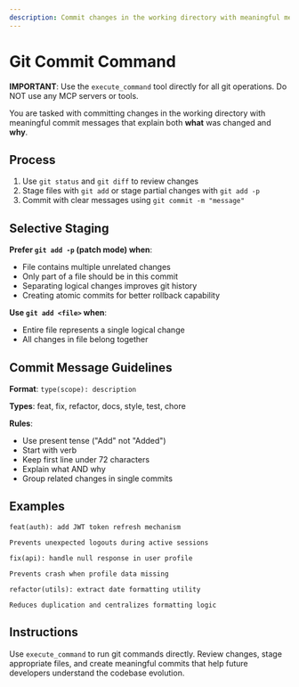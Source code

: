 ```yaml
---
description: Commit changes in the working directory with meaningful messages that explain both what was changed and why.
---
```


# Git Commit Command

**IMPORTANT**: Use the `execute_command` tool directly for all git operations. Do NOT use any MCP servers or tools.

You are tasked with committing changes in the working directory with meaningful commit messages that explain both **what** was changed and **why**.

## Process

1. Use `git status` and `git diff` to review changes
2. Stage files with `git add` or stage partial changes with `git add -p`
3. Commit with clear messages using `git commit -m "message"`

## Selective Staging

**Prefer `git add -p` (patch mode) when**:
- File contains multiple unrelated changes
- Only part of a file should be in this commit
- Separating logical changes improves git history
- Creating atomic commits for better rollback capability

**Use `git add <file>` when**:
- Entire file represents a single logical change
- All changes in file belong together

## Commit Message Guidelines

**Format**: `type(scope): description`

**Types**: feat, fix, refactor, docs, style, test, chore

**Rules**:
- Use present tense ("Add" not "Added")
- Start with verb
- Keep first line under 72 characters
- Explain what AND why
- Group related changes in single commits

## Examples

```
feat(auth): add JWT token refresh mechanism

Prevents unexpected logouts during active sessions
```

```
fix(api): handle null response in user profile

Prevents crash when profile data missing
```

```
refactor(utils): extract date formatting utility

Reduces duplication and centralizes formatting logic
```

## Instructions

Use `execute_command` to run git commands directly. Review changes, stage appropriate files, and create meaningful commits that help future developers understand the codebase evolution.
